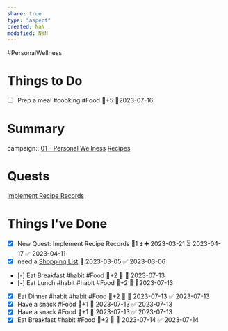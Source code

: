 ```yaml
---
share: true
type: "aspect"
created: NaN 
modified: NaN
---
```

 #PersonalWellness 
# Things to Do
- [ ] Prep a meal #cooking #Food  🥄+5 📆2023-07-16

# Summary
campaign:: [01 - Personal Wellness](./01%20-%20Personal%20Wellness.md)
[Recipes](./Recipes.md)
# Quests
[Implement Recipe Records](./Implement%20Recipe%20Records.md)
# Things I've Done
- [x] New Quest: Implement Recipe Records 🥄1 ⏫ ➕ 2023-03-21 ⏳ 2023-04-17 ✅ 2023-04-11
- [x] need a [Shopping List](./Shopping%20List.md) 📅 2023-03-05 ✅ 2023-03-06

- [-] Eat Breakfast #habit #Food  🥄+2 🔼 📅 2023-07-13
- [-] Eat Lunch #habit #habit #Food  🥄+2 🔼  📆2023-07-13
- [x] Eat Dinner #habit #habit #Food  🥄+2 🔼 📅 2023-07-13 ✅ 2023-07-13
- [x] Have a snack #Food  🥄+1 📅 2023-07-13 ✅ 2023-07-13
- [x] Have a snack #Food  🥄+1 📅 2023-07-13 ✅ 2023-07-13
- [x] Eat Breakfast #habit #Food  🥄+2 🔼 📅 2023-07-14 ✅ 2023-07-14